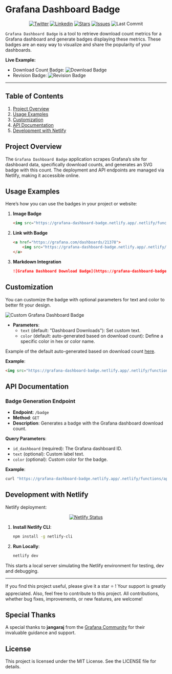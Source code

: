 # Grafana Dashboard Badge

<p align="center">
    <a href="https://twitter.com/cz_antoine"><img alt="Twitter" src="https://img.shields.io/twitter/follow/cz_antoine?style=social"></a>
    <a href="https://www.linkedin.com/in/antoine-cichowicz-837575b1"><img alt="Linkedin" src="https://img.shields.io/badge/-Antoine-blue?style=flat-square&logo=Linkedin&logoColor=white"></a>
    <a href="https://github.com/czantoine/Grafana-Dashboard-Badge"><img alt="Stars" src="https://img.shields.io/github/stars/czantoine/Grafana-Dashboard-Badge"></a>
    <a href="https://github.com/czantoine/Grafana-Dashboard-Badge"><img alt="Issues" src="https://img.shields.io/github/issues/czantoine/Grafana-Dashboard-Badge"></a>
    <img alt="Last Commit" src="https://img.shields.io/github/last-commit/czantoine/Grafana-Dashboard-Badge">
</p>

`Grafana Dashboard Badge` is a tool to retrieve download count metrics for a Grafana dashboard and generate badges displaying these metrics. These badges are an easy way to visualize and share the popularity of your dashboards.

**Live Example:**
- Download Count Badge: ![Download Badge](https://grafana-dashboard-badge.netlify.app/.netlify/functions/api/badge?id_dashboard=21378)
- Revision Badge: ![Revision Badge](https://grafana-dashboard-badge.netlify.app/.netlify/functions/api/revision-badge?id_dashboard=21378)

---

## Table of Contents

1. [Project Overview](#project-overview)
2. [Usage Examples](#usage-examples)
3. [Customization](#customization)
4. [API Documentation](#api-documentation)
5. [Development with Netlify](#development-with-netlify)

## Project Overview

The `Grafana Dashboard Badge` application scrapes Grafana’s site for dashboard data, specifically download counts, and generates an SVG badge with this count. The deployment and API endpoints are managed via Netlify, making it accessible online.

## Usage Examples

Here’s how you can use the badges in your project or website:

1. **Image Badge**

    ```html
    <img src="https://grafana-dashboard-badge.netlify.app/.netlify/functions/api/badge?id_dashboard=21378" alt="Grafana Dashboard Download Badge">
    ```

2. **Link with Badge**

    ```html
    <a href="https://grafana.com/dashboards/21378">
        <img src="https://grafana-dashboard-badge.netlify.app/.netlify/functions/api/badge?id_dashboard=21378" alt="Grafana Dashboard Download Badge">
    </a>
    ```

3. **Markdown Integration**

    ```markdown
    ![Grafana Dashboard Download Badge](https://grafana-dashboard-badge.netlify.app/.netlify/functions/api/badge?id_dashboard=21378)
    ```

## Customization

You can customize the badge with optional parameters for text and color to better fit your design.

![Custom Grafana Dashboard Badge](https://grafana-dashboard-badge.netlify.app/.netlify/functions/api/badge?id_dashboard=21378&text=My%20Custom%20Badge&color=blue)

- **Parameters**:
    - `text` (default: "Dashboard Downloads"): Set custom text.
    - `color` (default: auto-generated based on download count): Define a specific color in hex or color name.

Example of the default auto-generated based on download count [here](ColorScheme.md).

**Example**:

```html
<img src="https://grafana-dashboard-badge.netlify.app/.netlify/functions/api/badge?id_dashboard=21378&text=Popularity&color=blue" alt="Custom Grafana Badge">
```

## API Documentation

### Badge Generation Endpoint

- **Endpoint**: `/badge`
- **Method**: `GET`
- **Description**: Generates a badge with the Grafana dashboard download count.

**Query Parameters**:
- `id_dashboard` (required): The Grafana dashboard ID.
- `text` (optional): Custom label text.
- `color` (optional): Custom color for the badge.

**Example**:

```bash
curl "https://grafana-dashboard-badge.netlify.app/.netlify/functions/api/badge?id_dashboard=21378&text=Downloads&color=green"
```

## Development with Netlify

Netlify deployment:

<p align="center">
  <a href="https://app.netlify.com/sites/grafana-dashboard-badge/deploys">
    <img src="https://api.netlify.com/api/v1/badges/fdafb19b-c8b7-4ce8-87ba-3502793c3d55/deploy-status" alt="Netlify Status">
  </a>
</p>

1. **Install Netlify CLI**:
    ```bash
    npm install -g netlify-cli
    ```

2. **Run Locally**:
    ```bash
    netlify dev
    ```

This starts a local server simulating the Netlify environment for testing, dev and debugging.

---

If you find this project useful, please give it a star ⭐️ ! Your support is greatly appreciated. Also, feel free to contribute to this project. All contributions, whether bug fixes, improvements, or new features, are welcome!

## Special Thanks

A special thanks to **jangaraj** from the [Grafana Community](https://community.grafana.com/u/jangaraj/summary) for their invaluable guidance and support.

## License

This project is licensed under the MIT License. See the LICENSE file for details.